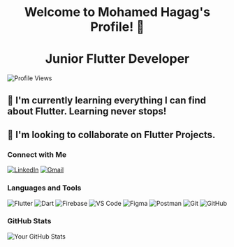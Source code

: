 <h1 align="center">Welcome to Mohamed Hagag's Profile! 👋</h1>

<h1 align="center">Junior Flutter Developer</h1>

![Profile Views](https://komarev.com/ghpvc/?username=Mohamed-7agag&color=blue)

## 🌱 I'm currently learning everything I can find about Flutter. Learning never stops!
## 👮 I'm looking to collaborate on Flutter Projects.

### Connect with Me
[![LinkedIn](https://img.shields.io/badge/-LinkedIn-blue)](https://linkedin.com/in/mohamed-hagag-ba9697223)
[![Gmail](https://img.shields.io/badge/-Gmail-red)](mailto:mh169824@gmail.com)

### Languages and Tools
![Flutter](https://img.shields.io/badge/Flutter-blue?logo=flutter)
![Dart](https://img.shields.io/badge/Dart-0175C2?logo=dart)
![Firebase](https://img.shields.io/badge/Firebase-ffca28?logo=firebase)
![VS Code](https://img.shields.io/badge/VS%20Code-0078d7?logo=visual-studio-code)
![Figma](https://img.shields.io/badge/Figma-1ABC9C?logo=figma)
![Postman](https://img.shields.io/badge/Postman-FF6C37?logo=postman)
![Git](https://img.shields.io/badge/Git-181717?logo=git)
![GitHub](https://img.shields.io/badge/GitHub-181717?logo=github)

### GitHub Stats
![Your GitHub Stats](https://github-readme-stats.vercel.app/api?username=Mohamed-7agag&show_icons=true&theme=radical)
